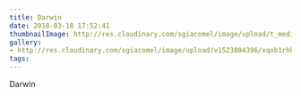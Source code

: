 ```yaml
---
title: Darwin
date: 2018-03-18 17:52:41
thumbnailImage: http://res.cloudinary.com/sgiacomel/image/upload/t_media_lib_thumb/v1523804396/xqob1rhhzpkmr0p7ijui.jpg
gallery:
- http://res.cloudinary.com/sgiacomel/image/upload/v1523804396/xqob1rhhzpkmr0p7ijui.jpg "TEST"
tags:
---
```

Darwin
<!-- excerpt -->
